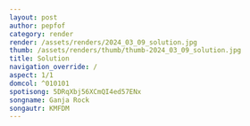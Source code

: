 ```yaml
---
layout: post
author: pepfof
category: render
render: /assets/renders/2024_03_09_solution.jpg
thumb: /assets/renders/thumb/thumb-2024_03_09_solution.jpg
title: Solution
navigation_override: /
aspect: 1/1
domcol: ^010101
spotisong: 5DRqXbj56XCmQI4ed57ENx
songname: Ganja Rock
songautr: KMFDM
---
```


<!--USER BEGIN 1-->

<!--USER END 1-->

<!--more-->
<!--USER BEGIN 2-->

<!--USER END 2-->

